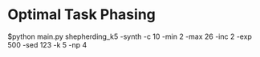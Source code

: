 # Optimal Task Phasing

$python main.py shepherding_k5 -synth -c 10 -min 2 -max 26 -inc 2 -exp 500 -sed 123 -k 5 -np 4